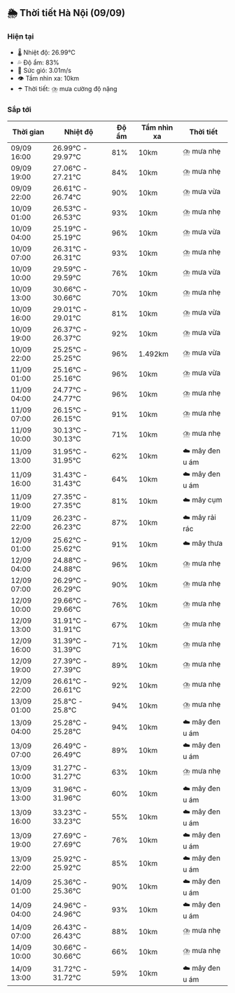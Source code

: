 ## 🌦️ Thời tiết Hà Nội (09/09)

### Hiện tại

- 🌡️ Nhiệt độ: 26.99℃
- 💦 Độ ẩm: 83%
- 💨 Sức gió: 3.01m/s
- 👁️ Tầm nhìn xa: 10km
- ☂️ Thời tiết: ⛈️ mưa cường độ nặng

### Sắp tới

| Thời gian | Nhiệt độ | Độ ẩm | Tầm nhìn xa | Thời tiết |
| --- | --- | --- | --- | --- |
| 09/09 16:00 | 26.99℃ - 29.97℃ | 81% | 10km | ⛈️ mưa nhẹ |
| 09/09 19:00 | 27.06℃ - 27.21℃ | 84% | 10km | ⛈️ mưa nhẹ |
| 09/09 22:00 | 26.61℃ - 26.74℃ | 90% | 10km | ⛈️ mưa vừa |
| 10/09 01:00 | 26.53℃ - 26.53℃ | 93% | 10km | ⛈️ mưa nhẹ |
| 10/09 04:00 | 25.19℃ - 25.19℃ | 96% | 10km | ⛈️ mưa vừa |
| 10/09 07:00 | 26.31℃ - 26.31℃ | 93% | 10km | ⛈️ mưa nhẹ |
| 10/09 10:00 | 29.59℃ - 29.59℃ | 76% | 10km | ⛈️ mưa vừa |
| 10/09 13:00 | 30.66℃ - 30.66℃ | 70% | 10km | ⛈️ mưa nhẹ |
| 10/09 16:00 | 29.01℃ - 29.01℃ | 81% | 10km | ⛈️ mưa vừa |
| 10/09 19:00 | 26.37℃ - 26.37℃ | 92% | 10km | ⛈️ mưa vừa |
| 10/09 22:00 | 25.25℃ - 25.25℃ | 96% | 1.492km | ⛈️ mưa vừa |
| 11/09 01:00 | 25.16℃ - 25.16℃ | 96% | 10km | ⛈️ mưa vừa |
| 11/09 04:00 | 24.77℃ - 24.77℃ | 96% | 10km | ⛈️ mưa nhẹ |
| 11/09 07:00 | 26.15℃ - 26.15℃ | 91% | 10km | ⛈️ mưa nhẹ |
| 11/09 10:00 | 30.13℃ - 30.13℃ | 71% | 10km | ⛈️ mưa nhẹ |
| 11/09 13:00 | 31.95℃ - 31.95℃ | 62% | 10km | ☁️ mây đen u ám |
| 11/09 16:00 | 31.43℃ - 31.43℃ | 64% | 10km | ☁️ mây đen u ám |
| 11/09 19:00 | 27.35℃ - 27.35℃ | 81% | 10km | ☁️ mây cụm |
| 11/09 22:00 | 26.23℃ - 26.23℃ | 87% | 10km | ☁️ mây rải rác |
| 12/09 01:00 | 25.62℃ - 25.62℃ | 91% | 10km | ☁️ mây thưa |
| 12/09 04:00 | 24.88℃ - 24.88℃ | 96% | 10km | ⛈️ mưa nhẹ |
| 12/09 07:00 | 26.29℃ - 26.29℃ | 90% | 10km | ⛈️ mưa nhẹ |
| 12/09 10:00 | 29.66℃ - 29.66℃ | 76% | 10km | ⛈️ mưa nhẹ |
| 12/09 13:00 | 31.91℃ - 31.91℃ | 67% | 10km | ⛈️ mưa nhẹ |
| 12/09 16:00 | 31.39℃ - 31.39℃ | 71% | 10km | ⛈️ mưa nhẹ |
| 12/09 19:00 | 27.39℃ - 27.39℃ | 89% | 10km | ⛈️ mưa nhẹ |
| 12/09 22:00 | 26.61℃ - 26.61℃ | 92% | 10km | ⛈️ mưa nhẹ |
| 13/09 01:00 | 25.8℃ - 25.8℃ | 94% | 10km | ⛈️ mưa nhẹ |
| 13/09 04:00 | 25.28℃ - 25.28℃ | 94% | 10km | ☁️ mây đen u ám |
| 13/09 07:00 | 26.49℃ - 26.49℃ | 89% | 10km | ☁️ mây đen u ám |
| 13/09 10:00 | 31.27℃ - 31.27℃ | 63% | 10km | ⛈️ mưa nhẹ |
| 13/09 13:00 | 31.96℃ - 31.96℃ | 60% | 10km | ☁️ mây đen u ám |
| 13/09 16:00 | 33.23℃ - 33.23℃ | 55% | 10km | ☁️ mây đen u ám |
| 13/09 19:00 | 27.69℃ - 27.69℃ | 76% | 10km | ☁️ mây đen u ám |
| 13/09 22:00 | 25.92℃ - 25.92℃ | 85% | 10km | ☁️ mây đen u ám |
| 14/09 01:00 | 25.36℃ - 25.36℃ | 90% | 10km | ☁️ mây đen u ám |
| 14/09 04:00 | 24.96℃ - 24.96℃ | 93% | 10km | ☁️ mây đen u ám |
| 14/09 07:00 | 26.43℃ - 26.43℃ | 88% | 10km | ⛈️ mưa nhẹ |
| 14/09 10:00 | 30.66℃ - 30.66℃ | 66% | 10km | ⛈️ mưa nhẹ |
| 14/09 13:00 | 31.72℃ - 31.72℃ | 59% | 10km | ☁️ mây đen u ám |
